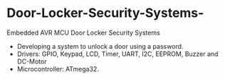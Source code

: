 # Door-Locker-Security-Systems-
Embedded AVR MCU Door Locker Security Systems 

*	Developing a system to unlock a door using a password.
*	Drivers: GPIO, Keypad, LCD, Timer, UART, I2C, EEPROM, Buzzer and DC-Motor 
*	Microcontroller: ATmega32.
